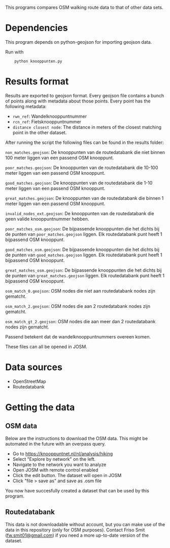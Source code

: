 This programs compares OSM walking route data to that of other data sets.


# Dependencies

This program depends on python-geojson for importing geojson data.

Run with

        python knooppunten.py

# Results format

Results are exported to geojson format. Every geojson file contains a bunch of
points along with metadata about those points. Every point has the following
metadata:

- `rwn_ref`: Wandelknooppuntnummer
- `rcn_ref`: Fietsknooppuntnummer
- `distance closest node`: The distance in meters of the closest matching point in the other dataset.


After running the script the following files can be found in the results folder:

`non_matches.geojson`: De knooppunten van de routedatabank die niet binnen 100 meter liggen van een passend OSM knooppunt.

`poor_matches.geojson`: De knooppunten van de routedatabank die 10-100 meter liggen van een passend OSM knooppunt.

`good_matches.geojson`: De knooppunten van de routedatabank die 1-10 meter liggen van een passend OSM knooppunt.

`great_matches.geojson`: De knooppunten van de routedatabank die binnen 1 meter liggen van een passend OSM knooppunt.

`invalid_nodes_ext.geojson`: De knooppunten van de routedatabank die geen valide knooppuntnummer hebben.


`poor_matches_osm.geojson`: De bijpassende knooppunten die het dichts bij de punten van `poor_matches.geojson` liggen. Elk routedatabank punt heeft 1 bijpassend OSM knooppunt.

`good_matches_osm.geojson`: De bijpassende knooppunten die het dichts bij de punten van `good_matches.geojson` liggen. Elk routedatabank punt heeft 1 bijpassend OSM knooppunt.

`great_matches_osm.geojson`: De bijpassende knooppunten die het dichts bij de punten van `great_matches.geojson` liggen. Elk routedatabank punt heeft 1 bijpassend OSM knooppunt.

`osm_match_0.geojson`: OSM nodes die niet aan routedatabank nodes zijn gematcht.

`osm_match_2.geojson`: OSM nodes die aan 2 routedatabank nodes zijn gematcht.

`osm_match_gt_2.geojson`: OSM nodes die aan meer dan 2 routedatabank nodes zijn gematcht.

Passend betekent dat de wandelknooppuntnummers overeen komen.

These files can all be opened in JOSM.

# Data sources

- OpenStreetMap
- Routedatabank

# Getting the data

## OSM data

Below are the instructions to download the OSM data. This might be automated in
the future with an overpass query.

- Go to https://knooppuntnet.nl/nl/analysis/hiking
- Select "Explore by network" on the left.
- Navigate to the network you want to analyze
- Open JOSM with remote control enabled
- Click the edit button. The dataset will open in JOSM
- Click "file > save as" and save as .osm file

You now have succesfully created a dataset that can be used by this program.

## Routedatabank

This data is not downloadable without account, but you can make use of the data
in this repository (only for OSM purposes).
Contact Friso Smit (fw.smit01@gmail.com) if you need a more up-to-date version of the dataset.
